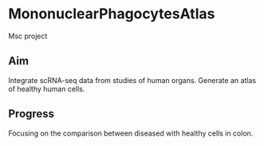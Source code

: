 # MononuclearPhagocytesAtlas
Msc project 
## Aim
Integrate scRNA-seq data from studies of human organs. Generate an atlas of healthy human cells.
## Progress
Focusing on the comparison between diseased with healthy cells in colon.
